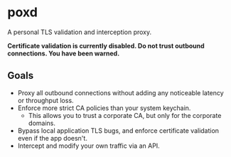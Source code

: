 poxd
========

A personal TLS validation and interception proxy.

**Certificate validation is currently disabled. Do not trust outbound connections. You have been warned.**

Goals
--------

 - Proxy all outbound connections without adding any noticeable latency or throughput loss.
 - Enforce more strict CA policies than your system keychain.
    - This allows you to trust a corporate CA, but only for the corporate domains.
 - Bypass local application TLS bugs, and enforce certificate validation even if the app doesn't.
 - Intercept and modify your own traffic via an API.
